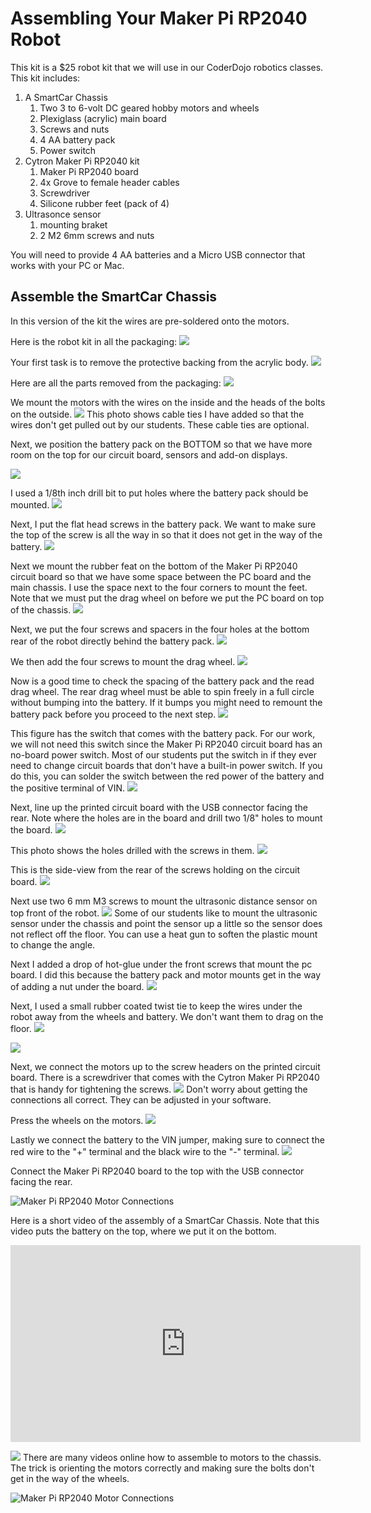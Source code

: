 # Assembling Your Maker Pi RP2040 Robot

This kit is a $25 robot kit that we will use in our CoderDojo robotics classes.  This kit includes:

1. A SmartCar Chassis
    1. Two 3 to 6-volt DC geared hobby motors and wheels
    2. Plexiglass (acrylic) main board
    3. Screws and nuts
    4. 4 AA battery pack
    5. Power switch
2. Cytron Maker Pi RP2040 kit
    1. Maker Pi RP2040 board
    2. 4x Grove to female header cables
    3. Screwdriver
    4. Silicone rubber feet (pack of 4)
3. Ultrasonce sensor
    1. mounting braket
    2. 2 M2 6mm screws and nuts

You will need to provide 4 AA batteries and a Micro USB connector that works with your PC or Mac.

## Assemble the SmartCar Chassis

In this version of the kit the wires are pre-soldered onto the motors.

Here is the robot kit in all the packaging:
![](../../img/IMG_0146.jpg)

Your first task is to remove the protective backing from the acrylic body.
![](../../img/IMG_0151.jpg)

Here are all the parts removed from the packaging:
![](../../img/IMG_0153.jpg)

We mount the motors with the wires on the inside and the heads of the bolts on the outside.
![](../../img/IMG_0162.jpg)
This photo shows cable ties I have added so that the wires don't get pulled out by our students.  These cable ties are optional.

Next, we position the battery pack on the BOTTOM so that we have more room on the top for our circuit board, sensors and add-on displays.

![](../../img/IMG_0163.jpg)

I used a 1/8th inch drill bit to put holes where the battery pack should be mounted.
![](../../img/IMG_0164.jpg)

Next, I put the flat head screws in the battery pack.  We want to make sure the top of the screw is all the way in so that it does not get in the way of the battery.
![](../../img/IMG_0166.jpg)

Next we mount the rubber feat on the bottom of the Maker Pi RP2040 circuit board so that we have some space between the PC board and the main chassis.  I use the space next to the four corners to mount the feet.  Note that we must put the drag wheel on before we put the PC board on top of the chassis.
![](../../img/IMG_0167.jpg)

Next, we put the four screws and spacers in the four holes at the bottom rear of the robot directly behind the battery pack.
![](../../img/IMG_0172.jpg)

We then add the four screws to mount the drag wheel.
![](../../img/IMG_0173.jpg)

Now is a good time to check the spacing of the battery pack and the read drag wheel.  The rear drag wheel must be able to spin freely in a full circle without bumping into the battery.  If it bumps you might need to remount the battery pack before you proceed to the next step.
![](../../img/IMG_0174.jpg)

This figure has the switch that comes with the battery pack.  For our work, we will not need this switch since the Maker Pi RP2040 circuit board has an no-board power switch.  Most of our students put the switch in if they ever need to change circuit boards that don't have a built-in power switch.  If you do this, you can solder the switch between the red power of the battery and the positive terminal of VIN.
![](../../img/IMG_0175.jpg)

Next, line up the printed circuit board with the USB connector facing the rear.  Note where the holes are in the board and drill two 1/8" holes to mount the board.
![](../../img/IMG_0169.jpg)

This photo shows the holes drilled with the screws in them.
![](../../img/IMG_0170.jpg)

This is the side-view from the rear of the screws holding on the circuit board.
![](../../img/IMG_0176.jpg)

Next use two 6 mm M3 screws to mount the ultrasonic distance sensor on top front of the robot.
![](../../img/IMG_0180.jpg)
Some of our students like to mount the ultrasonic sensor under the chassis and point the sensor up a little so the sensor does not reflect off the floor.  You can use a heat gun to soften the plastic mount to change the angle.

Next I added a drop of hot-glue under the front screws that mount the pc board.  I did this because the battery pack and motor mounts get in the way of adding a nut under the board.
![](../../img/IMG_0182.jpg)

Next, I used a small rubber coated twist tie to keep the wires under the robot away from the wheels and battery.  We don't want them to drag on the floor.
![](../../img/IMG_0185.jpg)

![](../../img/maker-pi-rp2040-robot-bottom.jpg)

Next, we connect the motors up to the screw headers on the printed circuit board.  There is a screwdriver that comes with the Cytron Maker Pi RP2040 that is handy for tightening the screws.
![](../../img/IMG_0178.jpg)
Don't worry about getting the connections all correct.  They can be adjusted in your software.

Press the wheels on the motors.
![](../../img/IMG_0181.jpg)

Lastly we connect the battery to the VIN jumper, making sure to connect the red wire to the "+" terminal and the black wire to the "-" terminal.
![](../../img/IMG_0186.jpg)

Connect the Maker Pi RP2040 board to the top with the USB connector facing the rear.

 ![Maker Pi RP2040 Motor Connections](../img/maker-pi-rp2040-motor-connections.jpg)

Here is a short video of the assembly of a SmartCar Chassis.  Note that this video puts the battery on the top, where we put it on the bottom.
<iframe width="560" height="315" src="https://www.youtube.com/embed/lgCERugoVL4" title="YouTube video player" frameborder="0" allow="accelerometer; autoplay; clipboard-write; encrypted-media; gyroscope; picture-in-picture" allowfullscreen></iframe>


![](../../img/maker-pi-rp2040-robot-bottom.jpg)
There are many videos online how to assemble to motors to the chassis.  The trick is orienting the motors correctly and making sure the bolts don't get in the way of the wheels.


   ![Maker Pi RP2040 Motor Connections](../img/maker-pi-rp2040-motor-connections.jpg)


